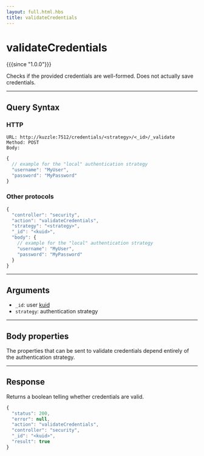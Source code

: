 ```yaml
---
layout: full.html.hbs
title: validateCredentials
---
```


# validateCredentials

{{{since "1.0.0"}}}

Checks if the provided credentials are well-formed. Does not actually save credentials.

---

## Query Syntax

### HTTP

```http
URL: http://kuzzle:7512/credentials/<strategy>/<_id>/_validate
Method: POST
Body:
```

```js
{
  // example for the "local" authentication strategy
  "username": "MyUser",
  "password": "MyPassword"
}
```

### Other protocols

```js
{
  "controller": "security",
  "action": "validateCredentials",
  "strategy": "<strategy>",
  "_id": "<kuid>",
  "body": {
    // example for the "local" authentication strategy
    "username": "MyUser",
    "password": "MyPassword"
  }
}
```

---

## Arguments

- `_id`: user [kuid](/guide/1/kuzzle-depth/authentication/#the-kuzzle-user-identifier)
- `strategy`: authentication strategy

---

## Body properties

The properties that can be sent to validate credentials depend entirely of the authentication strategy.

---

## Response

Returns a boolean telling whether credentials are valid.

```javascript
{
  "status": 200,
  "error": null,
  "action": "validateCredentials",
  "controller": "security",
  "_id": "<kuid>",
  "result": true
}
```
